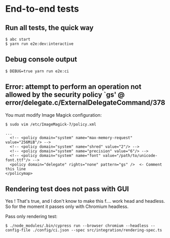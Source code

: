 # End-to-end tests 

## Run all tests, the quick way

    $ abc start
    $ yarn run e2e:dev:interactive


## Debug console output

    $ DEBUG=true yarn run e2e:ci


## Error: attempt to perform an operation not allowed by the security policy `gs' @ error/delegate.c/ExternalDelegateCommand/378

You must modify Image Magick configuration:       

    $ sudo vim /etc/ImageMagick-7/policy.xml

    ...
      <!-- <policy domain="system" name="max-memory-request" value="256MiB"/> -->
      <!-- <policy domain="system" name="shred" value="2"/> -->
      <!-- <policy domain="system" name="precision" value="6"/> -->
      <!-- <policy domain="system" name="font" value="/path/to/unicode-font.ttf"/> -->
      <policy domain="delegate" rights="none" pattern="gs" />  <- Comment this line
    </policymap>


## Rendering test does not pass with GUI

Yes ! That's true, and I don't know to make this f.... work head and headless. So for the moment it passes only 
with Chromium headless.

Pass only rendering test: 

    $ ./node_modules/.bin/cypress run --browser chromium --headless --config-file ./config/ci.json --spec src/integration/rendering-spec.ts



  

